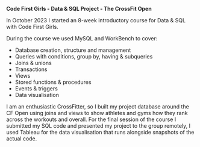 
**Code First Girls - Data & SQL Project - The CrossFit Open**


In October 2023 I started an 8-week introductory course for Data & SQL with Code First Girls.

During the course we used MySQL and WorkBench to cover:
- Database creation, structure and management
- Queries with conditions, group by, having & subqueries
- Joins & unions
- Transactions
- Views
- Stored functions & procedures
- Events & triggers
- Data visualisation

I am an enthusiastic CrossFitter, so I built my project database around the CF Open using joins and views to show athletes and gyms how they rank across the workouts and overall. For the final session of the course I submitted my SQL code and presented my project to the group remotely, I used Tableau for the data visualisation that runs alongside snapshots of the actual code. 